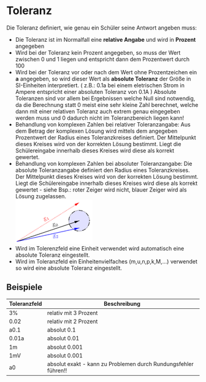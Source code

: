 # Toleranz
Die Toleranz definiert, wie genau ein Schüler seine Antwort angeben muss:
* Die Toleranz ist im Normalfall eine **relative Angabe** und wird in **Prozent** angegeben
* Wird bei der Toleranz kein Prozent angegeben, so muss der Wert zwischen 0 und 1 liegen und entspricht dann dem Prozentwert durch 100
* Wird bei der Toleranz vor oder nach dem Wert ohne Prozentzeichen ein **a** angegeben, so wird dieser Wert als **absolute Toleranz** der Größe in SI-Einheiten interpretiert. ( z.B.: 0.1a bei einem eletrischen Strom in Ampere entspricht einer absoluten Toleranz von 0.1A ) Absolute Toleranzen sind vor allem bei Ergebnissen welche Null sind notwendig, da die Berechnung statt 0 meist eine sehr kleine Zahl berechnet, welche dann mit einer relativen Toleranz auch extrem genau eingegeben werden muss und 0 dadurch nicht im Toleranzbereich liegen kann!
* Behandlung von komplexen Zahlen bei relativer Toleranzangabe: Aus dem Betrag der komplexen Lösung wird mittels dem angegeben Prozentwert der Radius eines Toleranzkreises definiert. Der Mittelpunkt dieses Kreises wird von der korrekten Lösung bestimmt. Liegt die Schülereingabe innerhalb dieses Kreises wird diese als korrekt gewertet.
* Behandlung von komplexen Zahlen bei absoluter Toleranzangabe: Die absolute Toleranzangabe definiert den Radius eines Toleranzkreises. Der Mittelpunkt dieses Kreises wird von der korrekten Lösung bestimmt. Liegt die Schülereingabe innerhalb dieses Kreises wird diese als korrekt gewertet - siehe Bsp.: roter Zeiger wird nicht, blauer Zeiger wird als Lösung zugelassen.
  <br>![200px-ClipCapIt-200528-210911.PNG](../200px-ClipCapIt-200528-210911.PNG)
* Wird im Tolerenzfeld eine Einheit verwendet wird automatisch eine absolute Toleranz eingestellt.
* Wird im Toleranzfeld ein Einheitenvielfaches (m,u,n,p,k,M,...) verwendet so wird eine absolute Toleranz eingestellt.

## Beispiele 

| Toleranzfeld | Beschreibung                                                    | 
|--------------|-----------------------------------------------------------------|
| 3%           | relativ mit 3 Prozent                                           |
| 0.02         | relativ mit 2 Prozent                                           |
| a0.1         | absolut 0.1                                                     |
| 0.01a        | absolut 0.01                                                    |
| 1m           | absolut 0.001                                                   |
| 1mV          | absolut 0.001                                                   |
| a0           | absolut exakt - kann zu Problemen durch Rundungsfehler führen!! |


